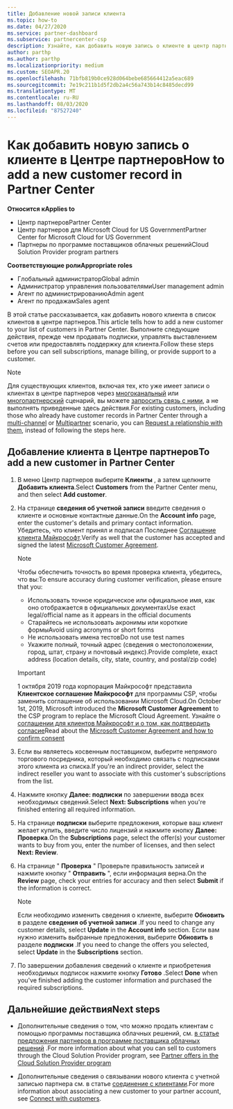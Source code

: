 ```yaml
---
title: Добавление новой записи клиента
ms.topic: how-to
ms.date: 04/27/2020
ms.service: partner-dashboard
ms.subservice: partnercenter-csp
description: Узнайте, как добавить новую запись о клиенте в центр партнеров. Затем можно продать клиентские подписки, управлять выставлением счетов или предоставлять поддержку клиентов.
author: parthp
ms.author: parthp
ms.localizationpriority: medium
ms.custom: SEOAPR.20
ms.openlocfilehash: 71bfb819b0ce928d064bebe685664412a5eac689
ms.sourcegitcommit: 7e19c211b1d5f2db2a4c56a743b14c8485decd99
ms.translationtype: MT
ms.contentlocale: ru-RU
ms.lasthandoff: 08/03/2020
ms.locfileid: "87527240"
---
```

# <a name="how-to-add-a-new-customer-record-in-partner-center"></a><span data-ttu-id="349ee-104">Как добавить новую запись о клиенте в Центре партнеров</span><span class="sxs-lookup"><span data-stu-id="349ee-104">How to add a new customer record in Partner Center</span></span>

<span data-ttu-id="349ee-105">**Относится к**</span><span class="sxs-lookup"><span data-stu-id="349ee-105">**Applies to**</span></span>

- <span data-ttu-id="349ee-106">Центр партнеров</span><span class="sxs-lookup"><span data-stu-id="349ee-106">Partner Center</span></span>
- <span data-ttu-id="349ee-107">Центр партнеров для Microsoft Cloud for US Government</span><span class="sxs-lookup"><span data-stu-id="349ee-107">Partner Center for Microsoft Cloud for US Government</span></span>
- <span data-ttu-id="349ee-108">Партнеры по программе поставщиков облачных решений</span><span class="sxs-lookup"><span data-stu-id="349ee-108">Cloud Solution Provider program partners</span></span>

<span data-ttu-id="349ee-109">**Соответствующие роли**</span><span class="sxs-lookup"><span data-stu-id="349ee-109">**Appropriate roles**</span></span>

- <span data-ttu-id="349ee-110">Глобальный администратор</span><span class="sxs-lookup"><span data-stu-id="349ee-110">Global admin</span></span>
- <span data-ttu-id="349ee-111">Администратор управления пользователями</span><span class="sxs-lookup"><span data-stu-id="349ee-111">User management admin</span></span>
- <span data-ttu-id="349ee-112">Агент по администрированию</span><span class="sxs-lookup"><span data-stu-id="349ee-112">Admin agent</span></span>
- <span data-ttu-id="349ee-113">Агент по продажам</span><span class="sxs-lookup"><span data-stu-id="349ee-113">Sales agent</span></span>

<span data-ttu-id="349ee-114">В этой статье рассказывается, как добавить нового клиента в список клиентов в центре партнеров.</span><span class="sxs-lookup"><span data-stu-id="349ee-114">This article tells how to add a new customer to your list of customers in Partner Center.</span></span> <span data-ttu-id="349ee-115">Выполните следующие действия, прежде чем продавать подписки, управлять выставлением счетов или предоставлять поддержку для клиента.</span><span class="sxs-lookup"><span data-stu-id="349ee-115">Follow these steps before you can sell subscriptions, manage billing, or provide support to a customer.</span></span>

>[!NOTE]
><span data-ttu-id="349ee-116">Для существующих клиентов, включая тех, кто уже имеет записи о клиентах в центре партнеров через [многоканальный](multichannel.md) или [многопартнерский](multipartner.md) сценарий, вы можете [запросить связь с ними](request-a-relationship-with-a-customer.md), а не выполнять приведенные здесь действия.</span><span class="sxs-lookup"><span data-stu-id="349ee-116">For existing customers, including those who already have customer records in Partner Center through a [multi-channel](multichannel.md) or [Multipartner](multipartner.md) scenario, you can [Request a relationship with them](request-a-relationship-with-a-customer.md), instead of following the steps here.</span></span>

## <a name="to-add-a-new-customer-in-partner-center"></a><span data-ttu-id="349ee-117">Добавление клиента в Центре партнеров</span><span class="sxs-lookup"><span data-stu-id="349ee-117">To add a new customer in Partner Center</span></span>

1. <span data-ttu-id="349ee-118">В меню Центр партнеров выберите **Клиенты** , а затем щелкните **Добавить клиента**.</span><span class="sxs-lookup"><span data-stu-id="349ee-118">Select **Customers** from the Partner Center menu, and then select **Add customer**.</span></span>

2. <span data-ttu-id="349ee-119">На странице **сведения об учетной записи** введите сведения о клиенте и основные контактные данные.</span><span class="sxs-lookup"><span data-stu-id="349ee-119">On the **Account info** page, enter the customer's details and primary contact information.</span></span> <span data-ttu-id="349ee-120">Убедитесь, что клиент принял и подписал Последнее [Соглашение клиента Майкрософт](agreements.md).</span><span class="sxs-lookup"><span data-stu-id="349ee-120">Verify as well that the customer has accepted and signed the latest [Microsoft Customer Agreement](agreements.md).</span></span>

   >[!NOTE]
   >
   ><span data-ttu-id="349ee-121">Чтобы обеспечить точность во время проверка клиента, убедитесь, что вы:</span><span class="sxs-lookup"><span data-stu-id="349ee-121">To ensure accuracy during customer verification, please ensure that you:</span></span>
   >
   >- <span data-ttu-id="349ee-122">Использовать точное юридическое или официальное имя, как оно отображается в официальных документах</span><span class="sxs-lookup"><span data-stu-id="349ee-122">Use exact legal/official name as it appears in the official documents</span></span>
   >- <span data-ttu-id="349ee-123">Старайтесь не использовать акронимы или короткие формы</span><span class="sxs-lookup"><span data-stu-id="349ee-123">Avoid using acronyms or short forms</span></span>
   >- <span data-ttu-id="349ee-124">Не использовать имена тестов</span><span class="sxs-lookup"><span data-stu-id="349ee-124">Do not use test names</span></span>
   >- <span data-ttu-id="349ee-125">Укажите полный, точный адрес (сведения о местоположении, город, штат, страну и почтовый индекс).</span><span class="sxs-lookup"><span data-stu-id="349ee-125">Provide complete, exact address (location details, city, state, country, and postal/zip code)</span></span>

   >[!IMPORTANT]
   > <span data-ttu-id="349ee-126">1 октября 2019 года корпорация Майкрософт представила **Клиентское соглашение Майкрософт** для программы CSP, чтобы заменить соглашение об использовании Microsoft Cloud.</span><span class="sxs-lookup"><span data-stu-id="349ee-126">On October 1st, 2019, Microsoft introduced the **Microsoft Customer Agreement** to the CSP program to replace the Microsoft Cloud Agreement.</span></span> <span data-ttu-id="349ee-127">Узнайте о [соглашении для клиентов Майкрософт и о том, как подтвердить согласие](confirm-customer-agreement.md)</span><span class="sxs-lookup"><span data-stu-id="349ee-127">Read about the [Microsoft Customer Agreement and how to confirm consent](confirm-customer-agreement.md)</span></span>
  
3. <span data-ttu-id="349ee-128">Если вы являетесь косвенным поставщиком, выберите непрямого торгового посредника, который необходимо связать с подписками этого клиента из списка.</span><span class="sxs-lookup"><span data-stu-id="349ee-128">If you're an indirect provider, select the indirect reseller you want to associate with this customer's subscriptions from the list.</span></span>

4. <span data-ttu-id="349ee-129">Нажмите кнопку **Далее: подписки** по завершении ввода всех необходимых сведений.</span><span class="sxs-lookup"><span data-stu-id="349ee-129">Select **Next: Subscriptions** when you're finished entering all required information.</span></span>

5. <span data-ttu-id="349ee-130">На странице **подписки** выберите предложения, которые ваш клиент желает купить, введите число лицензий и нажмите кнопку **Далее: Проверка**.</span><span class="sxs-lookup"><span data-stu-id="349ee-130">On the **Subscriptions** page, select the offer(s) your customer wants to buy from you, enter the number of licenses, and then select **Next: Review**.</span></span>

6. <span data-ttu-id="349ee-131">На странице " **Проверка** " Проверьте правильность записей и нажмите кнопку " **Отправить** ", если информация верна.</span><span class="sxs-lookup"><span data-stu-id="349ee-131">On the **Review** page, check your entries for accuracy and then select **Submit** if the information is correct.</span></span>

   >[!NOTE]
   ><span data-ttu-id="349ee-132">Если необходимо изменить сведения о клиенте, выберите **Обновить** в разделе **сведения об учетной записи** .</span><span class="sxs-lookup"><span data-stu-id="349ee-132">If you need to change any customer details, select **Update** in the **Account info** section.</span></span> <span data-ttu-id="349ee-133">Если вам нужно изменить выбранные предложения, выберите **Обновить** в разделе **подписки** .</span><span class="sxs-lookup"><span data-stu-id="349ee-133">If you need to change the offers you selected, select **Update** in the **Subscriptions** section.</span></span>

7. <span data-ttu-id="349ee-134">По завершении добавления сведений о клиенте и приобретения необходимых подписок нажмите кнопку **Готово** .</span><span class="sxs-lookup"><span data-stu-id="349ee-134">Select **Done** when you've finished adding the customer information and purchased the required subscriptions.</span></span>

## <a name="next-steps"></a><span data-ttu-id="349ee-135">Дальнейшие действия</span><span class="sxs-lookup"><span data-stu-id="349ee-135">Next steps</span></span>

- <span data-ttu-id="349ee-136">Дополнительные сведения о том, что можно продать клиентам с помощью программы поставщика облачных решений, см. [в статье предложения партнеров в программе поставщика облачных решений](csp-offers.md) .</span><span class="sxs-lookup"><span data-stu-id="349ee-136">For more information about what you can sell to customers through the Cloud Solution Provider program, see [Partner offers in the Cloud Solution Provider program](csp-offers.md)</span></span>

- <span data-ttu-id="349ee-137">Дополнительные сведения о связывании нового клиента с учетной записью партнера см. в статье [соединение с клиентами](customer-accounts.md).</span><span class="sxs-lookup"><span data-stu-id="349ee-137">For more information about associating a new customer to your partner account, see [Connect with customers](customer-accounts.md).</span></span>
